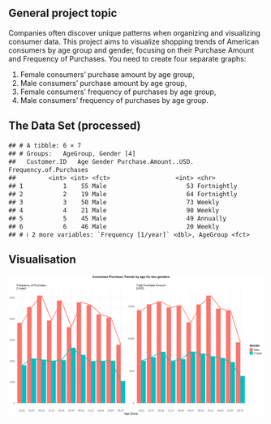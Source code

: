## General project topic

Companies often discover unique patterns when organizing and visualizing
consumer data. This project aims to visualize shopping trends of
American consumers by age group and gender, focusing on their Purchase
Amount and Frequency of Purchases. You need to create four separate
graphs:

1.  Female consumers’ purchase amount by age group,
2.  Male consumers’ purchase amount by age group,
3.  Female consumers’ frequency of purchases by age group,
4.  Male consumers’ frequency of purchases by age group.

## The Data Set (processed)

    ## # A tibble: 6 × 7
    ## # Groups:   AgeGroup, Gender [4]
    ##   Customer.ID   Age Gender Purchase.Amount..USD. Frequency.of.Purchases
    ##         <int> <int> <fct>                  <int> <chr>                 
    ## 1           1    55 Male                      53 Fortnightly           
    ## 2           2    19 Male                      64 Fortnightly           
    ## 3           3    50 Male                      73 Weekly                
    ## 4           4    21 Male                      90 Weekly                
    ## 5           5    45 Male                      49 Annually              
    ## 6           6    46 Male                      20 Weekly                
    ## # ℹ 2 more variables: `Frequency [1/year]` <dbl>, AgeGroup <fct>

## Visualisation

![](ManuDoerrich_files/figure-markdown_strict/visualisation%20(All%20in%20one)-1.png)

